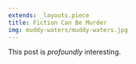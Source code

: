 ```yaml
---
extends: _layouts.piece
title: Fiction Can Be Murder
img: muddy-waters/muddy-waters.jpg
---
```


This post is *profoundly* interesting.

